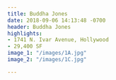 ```yaml
---
title: Buddha Jones
date: 2018-09-06 14:13:48 -0700
header: Buddha Jones
highlights:
- 1741 N. Ivar Avenue, Hollywood
- 29,400 SF
image_1: "/images/1A.jpg"
image_2: "/images/1C.jpg"

---
```

